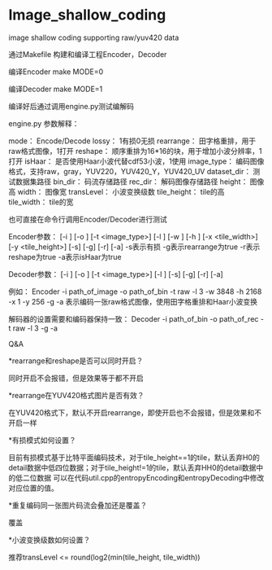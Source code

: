 # Image_shallow_coding
image shallow coding supporting raw/yuv420 data

通过Makefile 构建和编译工程Encoder，Decoder

编译Encoder make MODE=0

编译Decoder make MODE=1

编译好后通过调用engine.py测试编解码

engine.py 参数解释：

mode：		Encode/Decode
lossy：		1有损0无损
rearrange：	田字格重排，用于raw格式图像，1打开
reshape：	顺序重排为16*16的块，用于增加小波分辨率，1打开
isHaar：		是否使用Haar小波代替cdf53小波，1使用
image_type：	编码图像格式，支持raw，gray，YUV220，YUV420_Y，YUV420_UV
dataset_dir：	测试数据集路径
bin_dir：		码流存储路径
rec_dir：		解码图像存储路径
height：		图像高
width：		图像宽
transLevel：	小波变换级数
tile_height：	tile的高
tile_width：	tile的宽

也可直接在命令行调用Encoder/Decoder进行测试

Encoder参数：
[-i <imageFile>] [-o <outputFileName>] [-t <image_type>] [-l <transLevel>] [-w <width>] [-h <height>] [-x <tile_width>] [-y <tile_height>] [-s] [-g] [-r] [-a]
-s表示有损 -g表示rearrange为true -r表示reshape为true -a表示isHaar为true

Decoder参数：
[-i <imageFile>] [-o <outputFileName>] [-t <image_type>] [-l <transLevel>] [-s] [-g] [-r] [-a]

例如：
Encoder -i path_of_image -o path_of_bin -t raw -l 3 -w 3848 -h 2168 -x 1 -y 256 -g -a
表示编码一张raw格式图像，使用田字格重排和Haar小波变换

解码器的设置需要和编码器保持一致：
Decoder -i path_of_bin -o path_of_rec -t raw -l 3 -g -a

Q&A

*rearrange和reshape是否可以同时开启？

同时开启不会报错，但是效果等于都不开启

*rearrange在YUV420格式图片是否有效？

在YUV420格式下，默认不开启rearrange，即使开启也不会报错，但是效果和不开启一样

*有损模式如何设置？

目前有损模式基于比特平面编码技术，对于tile_height==1的tile，默认丢弃H0的detail数据中低四位数据；对于tile_height!=1的tile，默认丢弃HH0的detail数据中的低二位数据
可以在代码util.cpp的entropyEncoding和entropyDecoding中修改对应位置的值。

*重复编码同一张图片码流会叠加还是覆盖？

覆盖

*小波变换级数如何设置？

推荐transLevel <= round(log2(min(tile_height, tile_width))
